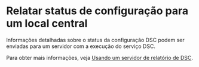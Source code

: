 # Relatar status de configuração para um local central

Informações detalhadas sobre o status da configuração DSC podem ser enviadas para um servidor com a execução do serviço DSC. 

Para obter mais informações, veja [Usando um servidor de relatório de DSC](https://msdn.microsoft.com/powershell/dsc/reportserver).

<!--HONumber=Aug16_HO3-->


